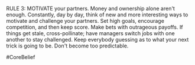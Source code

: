 RULE 3: MOTIVATE your partners. Money and ownership alone aren't enough. Constantly, day by day, think of new and more interesting ways to motivate and challenge your partners. Set high goals, encourage competition, and then keep score. Make bets with outrageous payoffs. If things get stale, cross-pollinate; have managers switch jobs with one another to stay challenged.
Keep everybody guessing as to what your next trick is going to be. Don't become too predictable.

#CoreBelief 